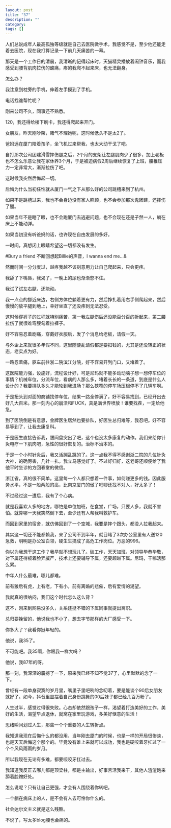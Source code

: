 ```yaml
---
layout: post
title: "37"
description: ""
category: 
tags: []
---
```




人们总说成年人最高孤独等级就是自己去医院做手术，我感觉不是，至少他还能走着去医院，现在我打算记录一下前几天痛苦的一幕。

那天是一个工作日的清晨，我清晰的记得起床时，天猫精灵播放着闹钟音乐，而我感受到腰背肌肉拉伤的酸痛，疼的我爬不起来床，也无法翻身。

怎么办？

我注意到枕旁的手机，伸着左手摸到了手机。

电话找谁帮忙呢？

刚来公司不久，同事还不熟悉。

120，我还得给楼下刷卡，我还得爬起来开门。

女朋友，昨天刚吵架，赌气不理她呢，这时候低头不是太2了。

爸妈远在厦门陪着孩子，坐飞机过来帮我，也太大动干戈了吧。



自打那次公司团建滑雪摔伤腿之后，2个月的支架让左腿肌肉少了很多，加上老板也不怎么乐意让我在家休养3个月，于是被迫病假2周后继续恢复了上班，腰椎压力一定非常大，渐渐拉伤了吧。



这时候我突然后悔起一切。

后悔为什么当初任性就从厦门一气之下从那么好的公司跳槽来到了杭州。

如果不是跳槽过来，我也不会身边没有家人照顾，也不会参加那次鬼团建，还摔伤了腿。

如果当年不是瞎了眼，也不会跑厦门去逃避问题，也不会现在还是孑然一人，躺在床上不能动弹。

如果当初没有听爸妈的话，也许现在自由发展的多好。

一时间，真想闭上眼睛希望这一切都没有发生。

#Bury a friend  不断回想起Billie的声音，I wanna end me...&



然而时间一分分度过，越疼我越不该刻意用力让自己爬起来，只会更疼。

我舔了下嘴唇，我渴了，一晚上的尿也渐渐憋不住。



我试了试左右腿，还能动。

我一点点的挪近床边，右侧方体位躺着更有力，然后挣扎着用右手侧爬起来，然后慢慢的放平腿到地上，幸好坐直了还没疼到无法忍受。

这时候穿裤子的过程就特别痛苦，第一我左腿伤后还没能百分百的折起来，第二腰拉伤了就很难弯腰勾着拉裤子。

好不容易忍着剧痛，穿戴好衣服后，发了个消息给老板，请假一天。

与外企上来就很多年假不同，这里随便乱请假都是要扣钱的，尤其是还没转正的状态，老实点为好。



一路忍着痛，驱车前往浙二院滨江分院，好不容易开到门口，又堵着了。

这医院能力强，设施好，流程设计好，可是尼玛就不能多动动脑子想一想停车位的事情？机械车位，分流车位，看病的人那么多，堵着长长的一条道，到底是什么人设计的？我要排队多久才能轮到我进场？那么狭窄的停车场压根停不了几辆车啊。

于是扭头到对面的商铺找停车位，结果一路全停满了，好不容易找到，已经开出去好几大百米。那一刻内心的崩溃和FUCK，真是满世界喷放！谁要找茬，一定给他急。

到了医院倒是有意思，金牌医生居然也要排队，好医生总归难等，我忍吧。好不容易等到了，让我去康复科。

于是医生直接告诉我，腰间盘突出了吧，这个也没太多康复的动作。我们来给你针灸电疗一下肌肉吧，急性的很好恢复的。治标不治本的。

于是一个小时针灸后，我又活蹦乱跳的了。这一点我不得不感谢浙二院的几位针灸大神，的确厉害，几针一扎，我立马感觉好了。不过好归好，这老哥还顺便给了我他平时坐诊的方回春堂的微信。

浙江省，真的很不简单。这里每一个人都只想着一件事，如何赚更多的钱。因此服务水平，不是一般两般的高，比南京厦门的傲了吧唧还找不对人，好太多了！



不过经过这一遭后，我有了个心病。

就是我喜欢人多的地方，哪怕是单位加班，在食堂，广场，只要人多，我就不害怕。就算哪一天我突然倒下去，至少还有人帮我叫救护车。

而回到家里的宿舍，就仿佛回到了一个空城，我要是摔个跟头，都没人拉我起来。

其实这一切还不能都赖我，来了公司不到半年，就目睹了3次办公室里有人送120急救，明明是办公室白领，硬生生搞成了高危工作岗位。万恶的996。



你以为我想干这工作？我早就不想玩儿了。破工作，天天加班，对领导毕恭毕敬，对下属还得板着脸弄威严，技术上还要辅导下属，还要超越下属。尼玛，干嘛活那么累。

中年人什么最难，哪儿都难。

前有狼后有虎，上有老，下有小，前有离婚的悲催，后有爱情的渴望。



我就真的很纳闷，我们这个时代怎么这么背？

这不，刚来到网易没多久，关系还挺不错的下属同事就提出离职。

总归要挽留的，他说我也不小了，想去字节那样的大厂感受一下。

你多大了？我看你挺年轻的。

他说，我35了。

不可能吧。我35啊，你跟我一样大吗？

他说，我87年的呀。

那一刻，我深深的震撼了一下，原来我已经不知不觉37了，心里默默的念了一下。

曾经有一段单身寂寞的岁月里，嘴里子里吧咧的念叨着，要是能谈个90后女朋友就好了。如今，抖音里显摆着自己身份跳舞的00后妹子都已经几百万粉了。



人生过半，感觉过得很失败。心态却依然跟孩子一样，渴望着打造美好的工作，美好的生活，渴望早点退休，就窝在家里玩游戏，多美好惬意的生活！

思绪瞬间划过人生，那些一个个重要的人生转折点。

我知道我现在后悔什么的都没用，当年刚去厦门的时候，也是一样的开局很惨淡，也是天天后悔这个那个的。毕竟没有谁上来就可以成功，我也是硬咬着牙扛过了一个个风风雨雨的岁月。

所以我现在无论有多难，都要咬咬牙扛过去。

我知道我反正去哪儿都是顶梁柱，都是主输出，好事苦活我来干，其他人渣渣跑来舔着脸蹭好处。



怎么说呢？只有让自己更强，才会有人围绕着你转吧。

一个躺在病床上的人，是不会有人去可怜你什么的。

社会达尔文主义就是这么残酷。

不说了，写太多blog腰也会痛的。

